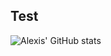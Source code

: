 ## Test
![Alexis' GitHub stats](https://github-readme-stats.vercel.app/api?username=Alexis-Zhang0812&count_private=true&theme=onedark&show_icons=true&hide=issues)
